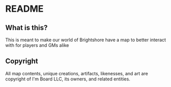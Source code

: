 # README

## What is this?

This is meant to make our world of Brightshore have a map to better interact with for players and GMs alike

## Copyright

All map contents, unique creations, artifacts, likenesses, and art are copyright of I'm Board LLC, its owners, and related entities. 

